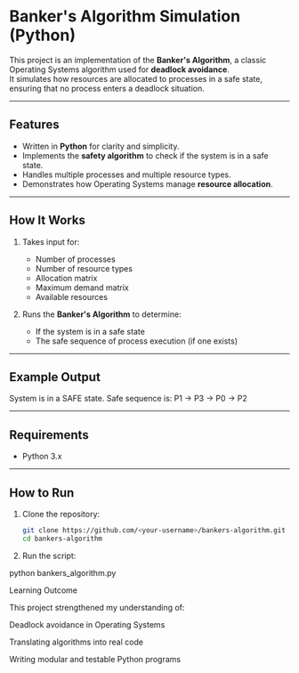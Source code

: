 
# Banker's Algorithm Simulation (Python)

This project is an implementation of the **Banker's Algorithm**, a classic Operating Systems algorithm used for **deadlock avoidance**.  
It simulates how resources are allocated to processes in a safe state, ensuring that no process enters a deadlock situation.

---

## Features
- Written in **Python** for clarity and simplicity.  
- Implements the **safety algorithm** to check if the system is in a safe state.  
- Handles multiple processes and multiple resource types.  
- Demonstrates how Operating Systems manage **resource allocation**.  

---

## How It Works
1. Takes input for:
   - Number of processes  
   - Number of resource types  
   - Allocation matrix  
   - Maximum demand matrix  
   - Available resources  

2. Runs the **Banker's Algorithm** to determine:
   - If the system is in a safe state  
   - The safe sequence of process execution (if one exists)  

---

## Example Output
System is in a SAFE state.
Safe sequence is: P1 -> P3 -> P0 -> P2


---

## Requirements
- Python 3.x  

---

## How to Run
1. Clone the repository:  
   ```bash
   git clone https://github.com/<your-username>/bankers-algorithm.git
   cd bankers-algorithm
2. Run the script:

python bankers_algorithm.py

Learning Outcome

This project strengthened my understanding of:

Deadlock avoidance in Operating Systems

Translating algorithms into real code

Writing modular and testable Python programs
